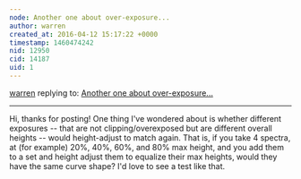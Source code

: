 ```yaml
---
node: Another one about over-exposure...
author: warren
created_at: 2016-04-12 15:17:22 +0000
timestamp: 1460474242
nid: 12950
cid: 14187
uid: 1
---
```




[warren](../profile/warren) replying to: [Another one about over-exposure...](../notes/viechdokter/04-09-2016/another-one-about-over-exposure)

----
Hi, thanks for posting! One thing I've wondered about is whether different exposures -- that are not clipping/overexposed but are different overall heights -- would height-adjust to match again. That is, if you take 4 spectra, at (for example) 20%, 40%, 60%, and 80% max height, and you add them to a set and height adjust them to equalize their max heights, would they have the same curve shape? I'd love to see a test like that. 